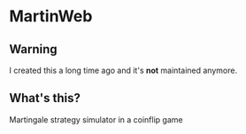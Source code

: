 MartinWeb
=========

Warning
-------
I created this a long time ago and it's **not** maintained anymore.

What's this?
------------
Martingale strategy simulator in a coinflip game
